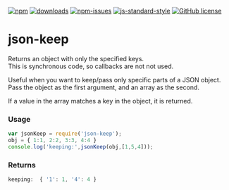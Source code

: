 [![npm][npm-image]][npm-url]
[![downloads][downloads-image]][downloads-url]
[![npm-issues][npm-issues-image]][npm-issues-url]
[![js-standard-style][standard-image]][standard-url]
[![GitHub license][license-image]][license-url]

[standard-image]: https://img.shields.io/badge/code%20style-standard-brightgreen.svg
[standard-url]: http://standardjs.com/
[npm-image]: https://img.shields.io/npm/v/json-keep.svg?style=flat
[npm-url]: https://npmjs.org/package/json-keep
[downloads-image]: https://img.shields.io/npm/dt/json-keep.svg?style=flat
[downloads-url]: https://npmjs.org/package/json-keep
[npm-issues-image]: https://img.shields.io/github/issues/allupinit/json-keep.svg
[npm-issues-url]: https://github.com/allupinit/json-keep/issues
[license-image]: https://img.shields.io/badge/license-MIT-blue.svg
[license-url]: https://raw.githubusercontent.com/allupinit/json-keep/master/LICENSE

# json-keep
Returns an object with only the specified keys.  
This is synchronous code, so callbacks are not not used.

Useful when you want to keep/pass only specific parts of a JSON object.  
Pass the object as the first argument, and an array as the second.

If a value in the array matches a key in the object, it is returned.

### Usage
```js
var jsonKeep = require('json-keep');
obj = { 1:1, 2:2, 3:3, 4:4 }
console.log('keeping:',jsonKeep(obj,[1,5,4]));
```

### Returns
```js
keeping:  { '1': 1, '4': 4 }
```
